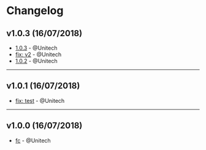 # Changelog

## v1.0.3 (16/07/2018)
- [1.0.3](https://github.com/Unitech/release-test-check/commit/4d374a4253f7979179b2e8298bfd9fb9fa674b37) - @Unitech
- [fix: v2](https://github.com/Unitech/release-test-check/commit/ede37f884819fd2906b97d17c536902a012f36fc) - @Unitech
- [1.0.2](https://github.com/Unitech/release-test-check/commit/87a48345e8e43b28905dff751aad63f086644561) - @Unitech

---

## v1.0.1 (16/07/2018)
- [fix: test](https://github.com/Unitech/release-test-check/commit/e4789ab0b02d872c74fe80ba0c1c6b10538bdc93) - @Unitech

---

## v1.0.0 (16/07/2018)
- [fc](https://github.com/Unitech/release-test-check/commit/c2fe7080f3f17525721aff83da747120ee0f95c4) - @Unitech
